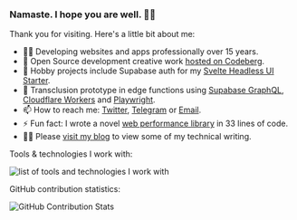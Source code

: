 ### Namaste. I hope you are well. 🙏🏼

Thank you for visiting. Here's a little bit about me:

- 🧑‍🚀 Developing websites and apps professionally over 15 years.
- 🙌 Open Source development creative work [hosted on Codeberg](https://codeberg.org/vhs/).
- 🔭 Hobby projects include Supabase auth for my [Svelte Headless UI Starter](https://svelte-headlessui-starter.vercel.app).
- 🌱 Transclusion prototype in edge functions using [Supabase GraphQL](https://vhs.codeberg.page/post/activate-use-supabase-graphql/), [Cloudflare Workers](https://workers.cloudflare.com/) and [Playwright](https://playwright.dev/).
- 📫 How to reach me: [Twitter](https://twitter.com/vhsdev), [Telegram](https://t.me/vhsdev) or [Email](mailto:vhsdev@tutanota.com).
- ⚡ Fun fact: I wrote a novel [web performance library](https://github.com/vhscom/fetch-inject) in 33 lines of code.
- 🧑‍💻 Please [visit my blog](https://vhs.codeberg.page/post/) to view some of my technical writing.

Tools & technologies I work with:

![list of tools and technologies I work with](https://skillicons.dev/icons?perline=11&i=aws,gcp,cloudflare,supabase,kubernetes,docker,linux,bash,ts,svelte,html,tailwind,sass,css,js,nodejs,vscode,vite,git,postgres,redis,mongodb,graphql,figma,sketchup,grafana,gradle,tauri")

GitHub contribution statistics:

![GitHub Contribution Stats](https://github-contribution-stats.vercel.app/api/?username=vhscom)

<!--
**vhscom/vhscom** is a ✨ _special_ ✨ repository because its `README.md` (this file) appears on your GitHub profile.

Here are some ideas to get you started:

- 🔭 I’m currently working on ...
- 🌱 I’m currently learning ...
- 👯 I’m looking to collaborate on ...
- 🤔 I’m looking for help with ...
- 💬 Ask me about ...
- 📫 How to reach me: ...
- 😄 Pronouns: ...
- ⚡ Fun fact: ...
-->
